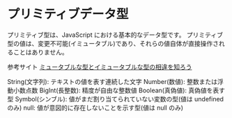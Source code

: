 # プリミティブデータ型

プリミティブ型は、JavaScript における基本的なデータ型です。
プリミティブ型の値は、変更不可能(イミュータブル)であり、それらの値自体が直接操作されることはありません。

参考サイト
[ミュータブルな型とイミュータブルな型の相違を知ろう](https://qiita.com/makotoo2/items/fc3a617882916f9775f5)

String(文字列): テキストの値を表す連続した文字
Number(数値): 整数または浮動小数点数
BigInt(長整数): 精度が自由な整数値
Boolean(真偽値): 真偽値を表す型
Symbol(シンブル): 値がまだ割り当てられていない変数の型(値は undefined のみ)
null: 値が意図的に存在しないことを示す型(値は null のみ)
